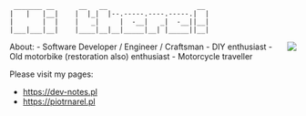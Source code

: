 
```
 _______ __      __   __                      __                      
|   |   |__|    |  |_|  |--.-----.----.-----.|  |                     
|       |  |    |   _|     |  -__|   _|  -__||__|                     
|___|___|__|    |____|__|__|_____|__| |_____||__|  
```
<img align="right" src="https://github-readme-stats.vercel.app/api?username=piotrnarel&show_icons=true&theme=dark&rank_icon=github" />
About:
- Software Developer / Engineer / Craftsman
- DIY enthusiast
- Old motorbike (restoration also) enthusiast
- Motorcycle traveller


Please visit my pages:
- https://dev-notes.pl
- https://piotrnarel.pl
